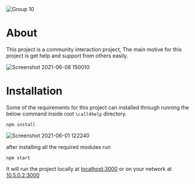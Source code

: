 ![Group 10](https://user-images.githubusercontent.com/43869046/121190675-e8191f00-c888-11eb-931d-d78881681caa.png)
# About
This project is a community interaction project, The main motive for this project is get help and support from others easily.

![Screenshot 2021-06-08 150010](https://user-images.githubusercontent.com/43869046/121187404-a63aa980-c885-11eb-9b93-d5bbd61dcfcc.png)

# Installation

Some of the requirements for this project can installed through running the below command inside root `\call4help` directory.
```shell
npm install 
```


![Screenshot 2021-06-01 122240](https://user-images.githubusercontent.com/43869046/120279487-22584e80-c2d4-11eb-84e1-2bd073adf139.png)


after installing all the required modules run
```shell
npm start
```
It will run the project locally at [localhost:3000](http://localhost:3000) or on your network at [10.5.0.2:3000](http://10.5.0.2:3000)

